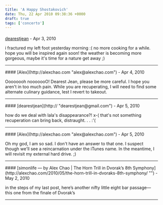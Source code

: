 ```yaml
---
title: 'A Happy Shostakovich'
date: Thu, 22 Apr 2010 09:38:36 +0000
draft: true
tags: ['concerto']
---
```



#### 
[dearestjean](http:// "dearestjean@gmail.com") - <time datetime="2010-04-28 09:30:13">Apr 3, 2010</time>

i fractured my left foot yesterday morning :( no more cooking for a while. hope you will be inspired again soon! the weather is becoming more gorgeous, maybe it's time for a nature get away ;)
<hr />
#### 
[Alex](http://alexchao.com "alex@alexchao.com") - <time datetime="2010-04-29 00:24:40">Apr 4, 2010</time>

Oooooooh nooooooO! Dearest Jean, please be more careful. I hope you aren't in too much pain. While you are recuperating, I will need to find some alternate culinary guidance, lest I revert to takeout.
<hr />
#### 
[dearestjean](http:// "dearestjean@gmail.com") - <time datetime="2010-04-30 09:33:41">Apr 5, 2010</time>

how do we deal with lala's disappearance?! x-( that's not something recuperation can bring back, distraught. . . :'(
<hr />
#### 
[Alex](http://alexchao.com "alex@alexchao.com") - <time datetime="2010-04-30 21:21:10">Apr 5, 2010</time>

Oh my god, I am so sad. I don't have an answer to that one. I suspect though we'll see a reincarnation under the iTunes name. In the meantime, I will revisit my external hard drive. ;)
<hr />
#### 
[simonlife — by Alex Chao &#124; The Horn Trill in Dvorak&#8217;s 8th Symphony](http://alexchao.com/2010/05/the-horn-trill-in-dvoraks-8th-symphony/ "") - <time datetime="2010-05-04 23:47:09">May 2, 2010</time>

 in the steps of my last post, here’s another nifty little eight bar passage—this one from the finale of Dvorak’s 
<hr />
